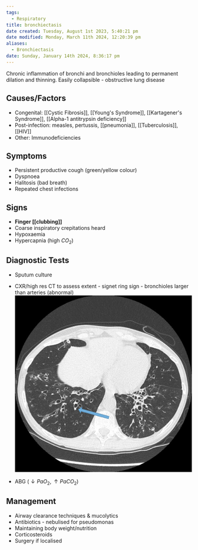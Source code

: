 ```yaml
---
tags:
  - Respiratory
title: bronchiectasis
date created: Tuesday, August 1st 2023, 5:40:21 pm
date modified: Monday, March 11th 2024, 12:20:39 pm
aliases:
  - Bronchiectasis
date: Sunday, January 14th 2024, 8:36:17 pm
---
```


Chronic inflammation of bronchi and bronchioles leading to permanent dilation and thinning. Easily collapsible - obstructive lung disease

## Causes/Factors

- Congenital: [[Cystic Fibrosis]], [[Young's Syndrome]], [[Kartagener's Syndrome]], [[Alpha-1 antitrypsin deficiency]]
- Post-infection: measles, pertussis, [[pneumonia]], [[Tuberculosis]], [[HIV]]
- Other: Immunodeficiencies

## Symptoms

- Persistent productive cough (green/yellow colour)
- Dyspnoea
- Halitosis (bad breath)
- Repeated chest infections

## Signs

- **Finger [[clubbing]]**
- Coarse inspiratory crepitations heard
- Hypoxaemia
- Hypercapnia (high $CO_2$)

## Diagnostic Tests

- Sputum culture
- CXR/high res CT to assess extent - signet ring sign - bronchioles larger than arteries (abnormal)
  ![|425](z_attachments/425.png)

- ABG ($\downarrow PaO_2, \uparrow PaCO_2$)

## Management

- Airway clearance techniques & mucolytics
- Antibiotics - nebulised for pseudomonas
- Maintaining body weight/nutrition
- Corticosteroids
- Surgery if localised
